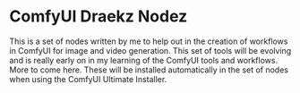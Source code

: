 # ComfyUI Draekz Nodez

This is a set of nodes written by me to help out in the creation of workflows in ComfyUI for image and video generation. This set of tools will be evolving and is really early on in my learning of the ComfyUI tools and workflows. More to come here. These will be installed automatically in the set of nodes when using the ComfyUI Ultimate Installer.
